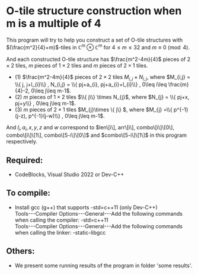 # O-tile structure construction when m is a multiple of 4

This program will try to help you construct a set of O-tile structures with $(\frac{m^2}{4}+m)$-tiles in $\mathbb{C}^m \otimes \mathbb{C}^m$ for $4\leq m \leq 32$ and $m\equiv 0 \pmod 4$.

And each constructed O-tile structure has $\frac{m^2-4m}{4}$ pieces of $2\times 2$ tiles, $m$ pieces of $1\times 2$ tiles and $m$ pieces of $2\times 1$ tiles.

- (1)	$\frac{m^2-4m}{4}$ pieces of $2\times 2$ tiles $M_{i,j}\times N_{i,j}$, where $M_{i,j} = \\{ j, j+l_{i}\\} , N_{i,j} = \\{ pj+a_{i}, pj+a_{i}+l_{i}\\} , 0\leq i\leq \frac{m}{4}-2, 0\leq j\leq m-1$.
- (2) $m$ pieces of $1\times 2$ tiles $\\{ j\\} \times N_{j}$, where $N_{j} = \\{ pj+x, pj+y\\} , 0\leq j\leq m-1$.
- (3) $m$ pieces of $2\times 1$ tiles $M_{j}\times \\{ j\\} $, where $M_{j} =\\{ p^{-1}(j-z), p^{-1}(j-w)\\} , 0\leq j\leq m-1$.

And $l_{i}, a_{i}, x, y, z$ and $w$ correspond to $len\[i\], arr\[i\], combo\[i\]\[0\], combo\[i\]\[1\], combo\[5-i\]\[0\]$ and $combo\[5-i\]\[1\]$ in this program respectively.


## Required:
- CodeBlocks, Visual Studio 2022 or Dev-C++


## To compile:
* Install gcc (g++) that supports -std=c++11 (only Dev-C++)  
Tools---Compiler Options---General---Add the following commands when calling the compiler: -std=c++11  
Tools---Compiler Options---General---Add the following commands when calling the linker: -static-libgcc  


## Others:
- We present some running results of the program in folder 'some results'. 
